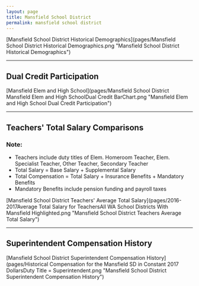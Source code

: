 ```yaml
---
layout: page
title: Mansfield School District
permalink: mansfield school district
---
```



[Mansfield School District Historical Demographics](pages/Mansfield School District Historical Demographics.png "Mansfield School District Historical Demographics")

___

## Dual Credit Participation

[Mansfield Elem and High School](pages/Mansfield School District Mansfield Elem and High SchoolDual Credit BarChart.png "Mansfield Elem and High School Dual Credit Participation")


___

## Teachers' Total Salary Comparisons
### Note:
- Teachers include duty titles of Elem. Homeroom Teacher, Elem. Specialist Teacher, Other Teacher, Secondary Teacher
- Total Salary = Base Salary + Supplemental Salary
- Total Compensation = Total Salary + Insurance Benefits + Mandatory Benefits
- Mandatory Benefits include pension funding and payroll taxes

[Mansfield School District Teachers' Average Total Salary](pages/2016-2017Average Total Salary for TeachersAll WA School Districts With Mansfield Highlighted.png "Mansfield School District Teachers Average Total Salary")


___

## Superintendent Compensation History

[Mansfield School District Superintendent Compensation History](pages/Historical Compensation for the Mansfield SD in Constant 2017 DollarsDuty Title = Superintendent.png "Mansfield School District Superintendent Compensation History")

